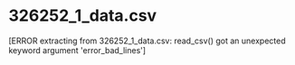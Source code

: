 # 326252_1_data.csv
[ERROR extracting from 326252_1_data.csv: read_csv() got an unexpected keyword argument  'error_bad_lines']